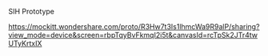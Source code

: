 SIH Prototype

https://mockitt.wondershare.com/proto/R3Hw7t3Is1lhmcWa9R9alP/sharing?view_mode=device&screen=rbpTqyBvFkmqI2i5t&canvasId=rcTpSk2JTr4twUTyKrtxIX
